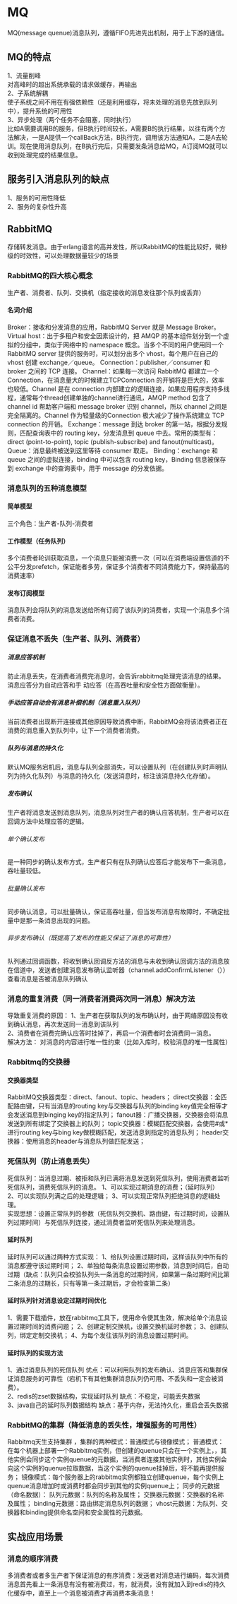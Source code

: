 # MQ  
MQ(message quenue)消息队列，遵循FIFO先进先出机制，用于上下游的通信。  
## MQ的特点  
1、流量削峰  
对高峰时的超出系统承载的请求做缓存，再输出  
2、子系统解耦  
使子系统之间不用在有强依赖性（还是利用缓存，将未处理的消息先放到队列中），提升系统的可用性  
3、异步处理（两个任务不会阻塞，同时执行）  
比如A需要调用B的服务，但B执行时间较长，A需要B的执行结果，以往有两个方法解决，一是A提供一个callBack方法，B执行完，调用该方法通知A，二是A去轮训。现在使用消息队列，在B执行完后，只需要发条消息给MQ，A订阅MQ就可以收到处理完成的结果信息。     
## 服务引入消息队列的缺点  
1、服务的可用性降低  
2、服务的复杂性升高 
## RabbitMQ  
存储转发消息。由于erlang语言的高并发性，所以RabbitMQ的性能比较好，微秒级的时效性，可以处理数据量较少的场景   
### RabbitMQ的四大核心概念  
生产者、消费者、队列、交换机（指定接收的消息发往那个队列或丢弃）  
#### 名词介绍  
Broker：接收和分发消息的应用，RabbitMQ Server 就是 Message Broker。
Virtual host：出于多租户和安全因素设计的，把 AMQP 的基本组件划分到一个虚拟的分组中，类似于网络中的 namespace 概念。当多个不同的用户使用同一个 RabbitMQ server 提供的服务时，可以划分出多个 vhost，每个用户在自己的 vhost 创建 exchange／queue。
Connection：publisher／consumer 和 broker 之间的 TCP 连接。
Channel：如果每一次访问 RabbitMQ 都建立一个 Connection，在消息量大的时候建立TCPConnection 的开销将是巨大的，效率也较低。Channel 是在 connection 内部建立的逻辑连接，如果应用程序支持多线程，通常每个thread创建单独的channel进行通讯，AMQP method 包含了 channel id 帮助客户端和 message broker 识别 channel，所以 channel 之间是完全隔离的。Channel 作为轻量级的Connection 极大减少了操作系统建立 TCP connection 的开销。 
Exchange：message 到达 broker 的第一站，根据分发规则，匹配查询表中的 routing key，分发消息到 queue 中去。常用的类型有：direct (point-to-point), topic (publish-subscribe) and fanout(multicast)。
Queue：消息最终被送到这里等待 consumer 取走。
Binding：exchange 和 queue 之间的虚拟连接，binding 中可以包含 routing key，Binding 信息被保存到 exchange 中的查询表中，用于 message 的分发依据。

### 消息队列的五种消息模型  
#### 简单模型   
三个角色：生产者-队列-消费者  
#### 工作模型（任务队列）  
多个消费者轮训获取消息，一个消息只能被消费一次（可以在消费端设置信道的不公平分发prefetch，保证能者多劳，保证多个消费者不同消费能力下，保持最高的消费速率）  
#### 发布订阅模型  
消息队列会将队列的消息发送给所有订阅了该队列的消费者，实现一个消息多个消费者消费。
### 保证消息不丢失（生产者、队列、消费者）  
##### 消息应答机制  
防止消息丢失，在消费者消费完消息时，会告诉rabbitmq处理完该消息的结果。消息应答分为自动应答和手 动应答（在高吞吐量和安全性方面做衡量）。  
##### 手动应答自动会有消息补偿机制（消息重入队列）  
当前消费者出现断开连接或其他原因导致消费中断，RabbitMQ会将该消费者正在消费的消息重入到队列中，让下一个消费者消费。
##### 队列与消息的持久化  
默认MQ服务宕机后，消息与队列全部消失，可以设置队列（在创建队列时声明队列为持久化队列）与消息的持久化（发送消息时，标注该消息持久化存储）。  

##### 发布确认  
生产者将消息发送到消息队列，消息队列对生产者的确认应答机制，生产者可以在回调方法中处理应答的逻辑。
###### 单个确认发布  
是一种同步的确认发布方式，生产者只有在队列确认应答后才能发布下一条消息，吞吐量较低。  
###### 批量确认发布  
同步确认消息，可以批量确认，保证高吞吐量，但当发布消息有故障时，不确定批量中是那一条消息出现的问题。
###### 异步发布确认（既提高了发布的性能又保证了消息的可靠性）   
队列通过回调函数，将收到确认回调反方法的消息与未收到确认回调方法的消息放在信道中，发送者创建消息发布确认监听器（channel.addConfirmListener（））查看消息是否被消息队列确认    
### 消息的重复消费（同一消费者消费两次同一消息）解决方法  
导致重复消费的原因：
1、生产者在获取队列的发布确认时，由于网络原因没有收到确认消息，再次发送同一消息到该队列  
2、消费者在消费完确认应答时挂掉了，再启一个消费者时会消费同一消息。  
解决方法：
对消息的内容进行唯一性约束（比如入库时，校验消息的唯一性属性）  

### Rabbitmq的交换器
#### 交换器类型  
RabbitMQ交换器类型：direct、fanout、topic、headers；
direct交换器：全匹配路由键，只有当消息的routing key与交换器与队列的binding key值完全相等才会发送消息到binging key的指定队列；
fanout器：广播交换器，交换器会将消息发送到所有绑定了交换器上的队列；
topic交换器：模糊匹配交换器，会使用#或*进行routing key与bing key做模糊匹配，发送消息到指定的消息队列；
header交换器：使用消息的header与消息队列做匹配发送；  
### 死信队列（防止消息丢失）  
死信队列：当消息过期、被拒和队列已满将消息发送到死信队列，使用消费者监听死信队列，消费死信队列的消息。
1、可以实现过期消息的消费；（延时队列）
2、可以实现队列满之后的处理逻辑；
3、可以实现正常队列拒绝消息的逻辑处理。   
实现思想：设置正常队列的参数（死信队列交换机、路由键，有过期时间，设置队列过期时间）与死信队列连接，通过消费者监听死信队列来处理消息。  
#### 延时队列  
延时队列可以通过两种方式实现：
1、给队列设置过期时间，这样该队列中所有的消息都遵守该过期时间；
2、单独给每条消息设置过期参数，消息到时间后，自动过期（缺点：队列只会校验队列头一条消息的过期时间，如果第一条过期时间比第二条消息的过期长，只有等第一条过期后，才会检查第二条）  
#### 延时队列针对消息设定过期时间优化  
1、需要下载插件，放在rabbitmq工具下，使用命令使其生效，解决给单个消息设置过期时间的消费问题；
2、创建定制交换机，设置交换机延时参数；
3、创建队列，绑定定制交换机；
4、为每个发往该队列的消息设置过期时间。  
#### 延时队列的实现方法  
1、通过消息队列的死信队列   优点：可以利用队列的发布确认、消息应答和集群保证消息服务的可靠性（宕机下有其他集群消息队列仍可用、不丢失和一定会被消费）。  
2、redis的zset数据结构，实现延时队列   缺点：不稳定，可能丢失数据  
3、java自己的延时队列数据结构  缺点：基于内存，无法持久化，重启会丢失数据
### RabbitMQ的集群（降低消息的丢失性，增强服务的可用性）  
Rabbitmq天生支持集群  ，集群的两种模式：普通模式与镜像模式；
普通模式：在每个机器上部署一个Rabbitmq实例，但创建的quenue只会在一个实例上，，其他实例会同步这个实例quenue的元数据，当消费者连接其他实例时，其他实例会向这个实例的quenue拉取数据，当这个实例的quenue挂掉后，将不能再提供服务；
镜像模式：每个服务器上的rabbitmq实例都独立创建quenue，每个实例上quenue消息增加时或消费时都会同步到其他的实例quenue上；
同步的元数据（命名数据）：
队列元数据：队列的名称及属性；
交换器元数据：交换器的名称及属性；
binding元数据：路由绑定消息队列的数据；
vhost元数据：为队列、交换器和binding提供命名空间和安全属性的元数据。
## 实战应用场景  
### 消息的顺序消费  
多消费者或者多生产者下保证消息的有序消费：发送者对消息进行编码，每次消费消息首先看上一条消息有没有被消费过，有，就消费，没有就加入到redis的持久化缓存中，直至上一个消息被消费才再消费本条消息！
